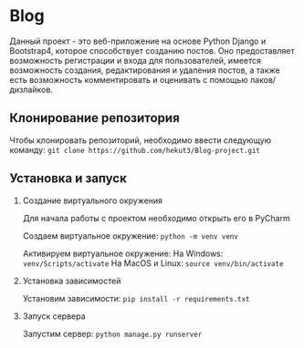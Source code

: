 # Blog

Данный проект - это веб-приложение на основе Python Django и Bootstrap4, которое способствует созданию постов. Оно предоставляет возможность регистрации и входа для пользователей, имеется возможность создания, редактирования и удаления постов, а также есть возможность комментировать и оценивать с помощью лаков/дизлайков.
## Клонирование репозитория
   Чтобы клонировать репозиторий, необходимо ввести следующую команду: `git clone https://github.com/hekut3/Blog-project.git`

## Установка и запуск

1. Создание виртуального окружения
   
   Для начала работы с проектом необходимо открыть его в PyCharm

   Создаем виртуальное окружение: `python -m venv venv`

   Активируем виртуальное окружение:
     На Windows: `venv/Scripts/activate`
     На MacOS и Linux: `source venv/bin/activate`

2. Установка зависимостей
   
   Установим зависимости: `pip install -r requirements.txt`

3. Запуск сервера

   Запустим сервер: `python manage.py runserver`
